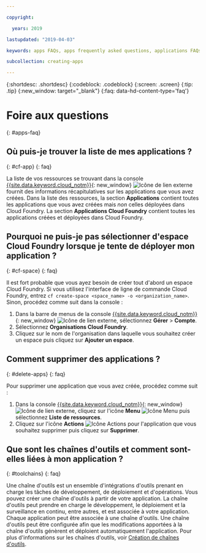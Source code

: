 ```yaml
---

copyright:

  years: 2019

lastupdated: "2019-04-03"

keywords: apps FAQs, apps frequently asked questions, applications FAQs, applications frequently asked questions

subcollection: creating-apps

---
```


{:shortdesc: .shortdesc}
{:codeblock: .codeblock}
{:screen: .screen}
{:tip: .tip}
{:new_window: target="_blank"}
{:faq: data-hd-content-type='faq'}


# Foire aux questions
{: #apps-faq}

## Où puis-je trouver la liste de mes applications ?
{: #cf-app}
{: faq}

La liste de vos ressources se trouvant dans la console [{{site.data.keyword.cloud_notm}}](https://{DomainName}){: new_window} ![Icône de lien externe](../icons/launch-glyph.svg "Icône de lien externe") fournit des informations récapitulatives sur les applications que vous avez créées. Dans la liste des ressources, la section **Applications** contient toutes les applications que vous avez créées mais *non* celles déployées dans Cloud Foundry. La section **Applications Cloud Foundry** contient toutes les applications créées et déployées dans Cloud Foundry.

## Pourquoi ne puis-je pas sélectionner d'espace Cloud Foundry lorsque je tente de déployer mon application ?
{: #cf-space}
{: faq}

Il est fort probable que vous ayez besoin de créer tout d'abord un espace Cloud Foundry. Si vous utilisez l'interface de ligne de commande Cloud Foundry, entrez `cf create-space <space_name> -o <organization_name>`. Sinon, procédez comme suit dans la console :

1. Dans la barre de menus de la console [{{site.data.keyword.cloud_notm}}](https://{DomainName}){: new_window} ![Icône de lien externe](../icons/launch-glyph.svg "Icône de lien externe"), sélectionnez **Gérer** > **Compte**.
2. Sélectionnez **Organisations Cloud Foundry**.
3. Cliquez sur le nom de l'organisation dans laquelle vous souhaitez créer un espace puis cliquez sur **Ajouter un espace**.

## Comment supprimer des applications ?
{: #delete-apps}
{: faq}

Pour supprimer une application que vous avez créée, procédez comme suit :

1. Dans la console [{{site.data.keyword.cloud_notm}}](https://{DomainName}){: new_window} ![Icône de lien externe](../icons/launch-glyph.svg "Icône de lien externe"), cliquez sur l'icône **Menu** ![Icône Menu](../icons/icon_hamburger.svg) puis sélectionnez **Liste de ressources**.
2. Cliquez sur l'icône **Actions** ![Icône Actions](../icons/action-menu-icon.svg) pour l'application que vous souhaitez supprimer puis cliquez sur **Supprimer**.

## Que sont les chaînes d'outils et comment sont-elles liées à mon application ?
{: #toolchains}
{: faq}

Une chaîne d'outils est un ensemble d'intégrations d'outils prenant en charge les tâches de développement, de déploiement et d'opérations. Vous pouvez créer une chaîne d'outils à partir de votre application. La chaîne d'outils peut prendre en charge le développement, le déploiement et la
surveillance en continu, entre autres, et est associée à votre application. Chaque application peut être associée à une chaîne d'outils. Une chaîne d'outils peut être configurée afin que les modifications apportées à la chaîne d'outils génèrent et déploient automatiquement l'application. Pour plus d'informations sur les chaînes d'outils, voir [Création de chaînes d'outils](/docs/services/ContinuousDelivery?topic=ContinuousDelivery-toolchains_getting_started).
